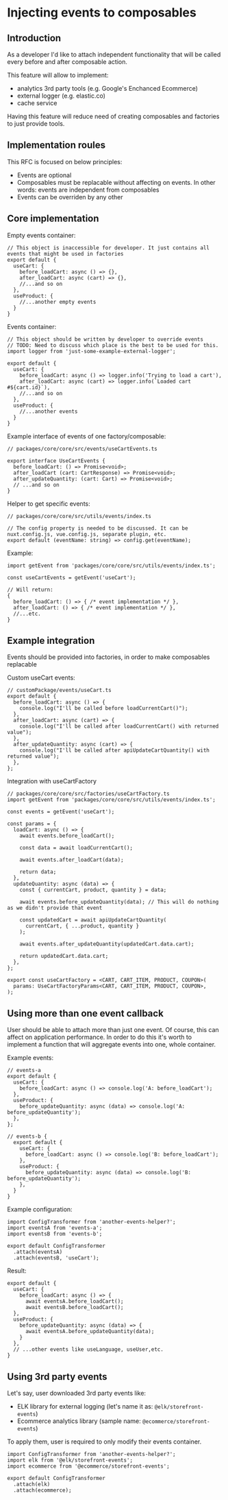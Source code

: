 # Injecting events to composables

## Introduction

As a developer I'd like to attach independent functionality that will be called every before and after composable action.

This feature will allow to implement:
- analytics 3rd party tools (e.g. Google's Enchanced Ecommerce)
- external logger (e.g. elastic.co)
- cache service

Having this feature will reduce need of creating composables and factories to just provide tools.

## Implementation roules

This RFC is focused on below principles:
- Events are optional
- Composables must be replacable without affecting on events. In other words: events are independent from composables
- Events can be overriden by any other

## Core implementation
Empty events container:
```TS
// This object is inaccessible for developer. It just contains all events that might be used in factories
export default {
  useCart: {
    before_loadCart: async () => {},
    after_loadCart: async (cart) => {},
    //...and so on
  },
  useProduct: {
    //...another empty events
  }
}
```

Events container:
```TS
// This object should be written by developer to override events
// TODO: Need to discuss which place is the best to be used for this.
import logger from 'just-some-example-external-logger';

export default {
  useCart: {
    before_loadCart: async () => logger.info('Trying to load a cart'),
    after_loadCart: async (cart) => logger.info(`Loaded cart #${cart.id}`),
    //...and so on
  },
  useProduct: {
    //...another events
  }
}
```

Example interface of events of one factory/composable:
```TS
// packages/core/core/src/events/useCartEvents.ts

export interface UseCartEvents {
  before_loadCart: () => Promise<void>;
  after_loadCart (cart: CartResponse) => Promise<void>;
  after_updateQuantity: (cart: Cart) => Promise<void>;
  // ...and so on
}
```

Helper to get specific events:
```TS
// packages/core/core/src/utils/events/index.ts

// The config property is needed to be discussed. It can be nuxt.config.js, vue.config.js, separate plugin, etc.
export default (eventName: string) => config.get(eventName);
```

Example:
```TS
import getEvent from 'packages/core/core/src/utils/events/index.ts';

const useCartEvents = getEvent('useCart');

// Will return:
{
  before_loadCart: () => { /* event implementation */ },
  after_loadCart: () => { /* event implementation */ },
  //...etc.
}
```

## Example integration
Events should be provided into factories, in order to make composables replacable

Custom useCart events:
```TS
// customPackage/events/useCart.ts
export default {
  before_loadCart: async () => {
    console.log("I'll be called before loadCurrentCart()");
  },
  after_loadCart: async (cart) => {
    console.log("I'll be called after loadCurrentCart() with returned value");
  },
  after_updateQuantity: async (cart) => {
    console.log("I'll be called after apiUpdateCartQuantity() with returned value");
  },
};
```

Integration with useCartFactory
```TS
// packages/core/core/src/factories/useCartFactory.ts
import getEvent from 'packages/core/core/src/utils/events/index.ts';

const events = getEvent('useCart');

const params = {
  loadCart: async () => {
    await events.before_loadCart();

    const data = await loadCurrentCart();

    await events.after_loadCart(data);

    return data;
  },
  updateQuantity: async (data) => {
    const { currentCart, product, quantity } = data;

    await events.before_updateQuantity(data); // This will do nothing as we didn't provide that event

    const updatedCart = await apiUpdateCartQuantity(
      currentCart, { ...product, quantity }
    );

    await events.after_updateQuantity(updatedCart.data.cart);

    return updatedCart.data.cart;
  },
};

export const useCartFactory = <CART, CART_ITEM, PRODUCT, COUPON>(
  params: UseCartFactoryParams<CART, CART_ITEM, PRODUCT, COUPON>,
);
```

## Using more than one event callback
User should be able to attach more than just one event. Of course, this can affect on application performance.
In order to do this it's worth to implement a function that will aggregate events into one, whole container.

Example events:
```TS
// events-a
export default {
  useCart: {
    before_loadCart: async () => console.log('A: before_loadCart');
  },
  useProduct: {
    before_updateQuantity: async (data) => console.log('A: before_updateQuantity');
  },
};

// events-b {
  export default {
    useCart: {
      before_loadCart: async () => console.log('B: before_loadCart');
    },
    useProduct: {
      before_updateQuantity: async (data) => console.log('B: before_updateQuantity');
    },
  }
}
```

Example configuration:
```TS
import ConfigTransformer from 'another-events-helper?';
import eventsA from 'events-a';
import eventsB from 'events-b';

export default ConfigTransformer
  .attach(eventsA)
  .attach(eventsB, 'useCart');
```

Result:
```TS
export default {
  useCart: {
    before_loadCart: async () => {
      await eventsA.before_loadCart();
      await eventsB.before_loadCart();
  },
  useProduct: {
    before_updateQuantity: async (data) => {
      await eventsA.before_updateQuantity(data);
    }
  },
  // ...other events like useLanguage, useUser,etc.
}
```

## Using 3rd party events

Let's say, user downloaded 3rd party events like:
- ELK library for external logging (let's name it as: `@elk/storefront-events`)
- Ecommerce analytics library (sample name: `@ecommerce/storefront-events`)

To apply them, user is required to only modify their events container.

```TS
import ConfigTransformer from 'another-events-helper?';
import elk from '@elk/storefront-events';
import ecommerce from '@ecommerce/storefront-events';

export default ConfigTransformer
  .attach(elk)
  .attach(ecommerce);
```

